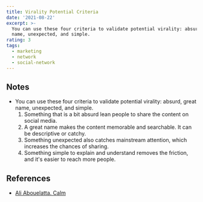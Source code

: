 ```yaml
---
title: Virality Potential Criteria
date: '2021-08-22'
excerpt: >-
  You can use these four criteria to validate potential virality: absurd, great
  name, unexpected, and simple.
rating: 3
tags:
  - marketing
  - network
  - social-network
---
```


## Notes

- You can use these four criteria to validate potential virality: absurd, great name, unexpected, and simple.
  1. Something that is a bit absurd lean people to share the content on social media.
  2. A great name makes the content memorable and searchable. It can be descriptive or catchy.
  3. Something unexpected also catches mainstream attention, which increases the chances of sharing.
  4. Something simple to explain and understand removes the friction, and it's easier to reach more people.

## References

- [Ali Abouelatta. Calm](https://read.first1000.co/p/calm)
